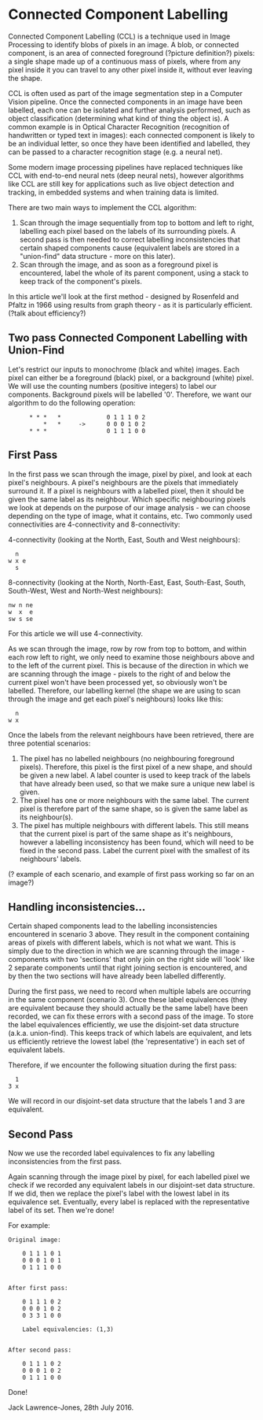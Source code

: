 Connected Component Labelling
=============================

Connected Component Labelling (CCL) is a technique used in Image Processing to identify blobs of pixels in an image. A blob, or connected component, is an area of connected foreground (?picture definition?) pixels: a single shape made up of a continuous mass of pixels, where from any pixel inside it you can travel to any other pixel inside it, without ever leaving the shape. 

CCL is often used as part of the image segmentation step in a Computer Vision pipeline. Once the connected components in an image have been labelled, each one can be isolated and further analysis performed, such as object classification (determining what kind of thing the object is). A common example is in Optical Character Recognition (recognition of handwritten or typed text in images): each connected component is likely to be an individual letter, so once they have been identified and labelled, they can be passed to a character recognition stage (e.g. a neural net). 

Some modern image processing pipelines have replaced techniques like CCL with end-to-end neural nets (deep neural nets), however algorithms like CCL are still key for applications such as live object detection and tracking, in embedded systems and when training data is limited.

There are two main ways to implement the CCL algorithm: 

1. Scan through the image sequentially from top to bottom and left to right, labelling each pixel based on the labels of its surrounding pixels. A second pass is then needed to correct labelling inconsistencies that certain shaped components cause (equivalent labels are stored in a "union-find" data structure - more on this later). 
2. Scan through the image, and as soon as a foreground pixel is encountered, label the whole of its parent component, using a stack to keep track of the component's pixels. 

In this article we'll look at the first method - designed by Rosenfeld and Pfaltz in 1966 using results from graph theory - as it is particularly efficient. (?talk about efficiency?)


Two pass Connected Component Labelling with Union-Find
------------------------------------------------------

Let's restrict our inputs to monochrome (black and white) images. Each pixel can either be a foreground (black) pixel, or a background (white) pixel. We will use the counting numbers (positive integers) to label our components. Background pixels will be labelled '0'. Therefore, we want our algorithm to do the following operation:
	
	             		  

		  * * *   *    			0 1 1 1 0 2
		      *   *     -> 		0 0 0 1 0 2
		  * * *    				0 1 1 1 0 0
		



First Pass
-----------

In the first pass we scan through the image, pixel by pixel, and look at each pixel's neighbours. A pixel's neighbours are the pixels that immediately surround it. If a pixel is neighbours with a labelled pixel, then it should be given the same label as its neighbour. Which specific neighbouring pixels we look at depends on the purpose of our image analysis - we can choose depending on the type of image, what it contains, etc. Two commonly used connectivities are 4-connectivity and 8-connectivity:

 4-connectivity (looking at the North, East, South and West neighbours):

	  n
	w x e
	  s

 8-connectivity (looking at the North, North-East, East, South-East, South, South-West, West and North-West neighbours):

	nw n ne
	w  x  e
	sw s se


For this article we will use 4-connectivity.

As we scan through the image, row by row from top to bottom, and within each row left to right, we only need to examine those neighbours above and to the left of the current pixel. This is because of the direction in which we are scanning through the image - pixels to the right of and below the current pixel won't have been processed yet, so obviously won't be labelled. Therefore, our labelling kernel (the shape we are using to scan through the image and get each pixel's neighbours) looks like this:

	  n    
	w x

Once the labels from the relevant neighbours have been retrieved, there are three potential scenarios:

1. The pixel has no labelled neighbours (no neighbouring foreground pixels). Therefore, this pixel is the first pixel of a new shape, and should be given a new label. A label counter is used to keep track of the labels that have already been used, so that we make sure a unique new label is given. 
2. The pixel has one or more neighbours with the same label. The current pixel is therefore part of the same shape, so is given the same label as its neighbour(s).
3. The pixel has multiple neighbours with different labels. This still means that the current pixel is part of the same shape as it's neighbours, however a labelling inconsistency has been found, which will need to be fixed in the second pass. Label the current pixel with the smallest of its neighbours' labels.


(? example of each scenario, and example of first pass working so far on an image?)



Handling inconsistencies...
---------------------------

Certain shaped components lead to the labelling inconsistencies encountered in scenario 3 above. They result in the component containing areas of pixels with different labels, which is not what we want. This is simply due to the direction in which we are scanning through the image - components with two 'sections' that only join on the right side will 'look' like 2 separate components until that right joining section is encountered, and by then the two sections will have already been labelled differently. 

During the first pass, we need to record when multiple labels are occurring in the same component (scenario 3). Once these label equivalences (they are equivalent because they should actually be the same label) have been recorded, we can fix these errors with a second pass of the image. To store the label equivalences efficiently, we use the disjoint-set data structure (a.k.a. union-find). This keeps track of which labels are equivalent, and lets us efficiently retrieve the lowest label (the 'representative') in each set of equivalent labels. 

Therefore, if we encounter the following situation during the first pass:

	  1
	3 x

We will record in our disjoint-set data structure that the labels 1 and 3 are equivalent.



Second Pass
-----------
Now we use the recorded label equivalences to fix any labelling inconsistencies from the first pass.

Again scanning through the image pixel by pixel, for each labelled pixel we check if we recorded any equivalent labels in our disjoint-set data structure. If we did, then we replace the pixel's label with the lowest label in its equivalence set. Eventually, every label is replaced with the representative label of its set. Then we're done!

For example:

	Original image:

		0 1 1 1 0 1
		0 0 0 1 0 1
		0 1 1 1 0 0


	After first pass:

		0 1 1 1 0 2
		0 0 0 1 0 2
		0 3 3 1 0 0

		Label equivalencies: (1,3)


	After second pass:

		0 1 1 1 0 2
		0 0 0 1 0 2
		0 1 1 1 0 0


Done!

Jack Lawrence-Jones, 28th July 2016.












